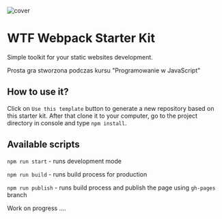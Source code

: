 ![cover](https://cotenfrontend.pl/img/cover.png)

# WTF Webpack Starter Kit

Simple toolkit for your static websites development.

Prosta gra stworzona podczas kursu "Programowanie w JavaScript"

## How to use it?


Click on `Use this template` button to generate a new repository based on this starter kit. After that clone it to your computer, go to the project directory in console and type `npm install`.

## Available scripts

`npm run start` - runs development mode

`npm run build` - runs build process for production

`npm run publish` - runs build process and publish the page using `gh-pages` branch


Work on progress ....
